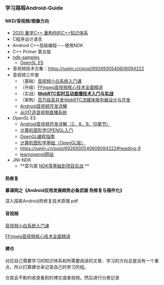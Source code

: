### 学习路程Android-Guide

#### NKD/音视频/图像方向

* [2020 重学C++ 重构你的C++知识体系](https://coding.imooc.com/class/414.html#Anchor)
* C程序设计语言
* Android C++高级编程----使用NDK
* C++ Primer 第五版
* [ndk-samples](https://github.com/android/ndk-samples)
  * [OpenSL ES](https://github.com/android/ndk-samples/blob/master/native-audio/)
* 音视频技术合集：https://juejin.cn/post/6926930540608094222
* 音视频三件套
  * （基础）[音视频小白系统入门课](https://coding.imooc.com/class/415.html)
  * （升级）[FFmpeg音视频核心技术全面精讲](https://coding.imooc.com/class/279.html)
  * （实战）**[WebRTC实时互动直播技术入门与实战](https://coding.imooc.com/class/329.html)**
  * （架构）[百万级高并发WebRTC流媒体服务器设计与开发](https://coding.imooc.com/class/387.html)
  * [Android音视频开发详解]()
  * [从0打造音视频直播系统]()
* OpenSL ES
  * [Android音视频开发详解（2、8、9、10章节）]()
  * [计算机图形学OPENGL入门](https://www.bilibili.com/video/BV1px41197A5)
  * [OpenGL编程指南]()
  * [计算机图形学基础（OpenGL版）]()
  * https://juejin.cn/post/6926930540608094222#heading-9
  * [learnopengl网站](https://learnopengl-cn.github.io/)
* JNI-NDK
  * **菜鸟窝  [NDK零基础到项目实战](https://www.cniao5.com/course/10296#tab_2) **

#### 热修复

**慕课网之《Android应用发展趋势必备武器 热修复与插件化》**

深入探索Android热修复技术原理.pdf

#### 音视频

[音视频小白系统入门课](https://coding.imooc.com/class/415.html)

[FFmpeg音视频核心技术全面精讲](https://coding.imooc.com/class/279.html)

#### 建仓

对应自己需要学习的知识体系和所需要阅读的文章、学习的方向总是没有一个重点。所以打算建仓来记录自己的学习历程。

仓库会不断的收录看到的博文或者视频。然后进行分类记录

